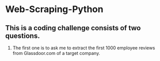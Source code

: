 # Web-Scraping-Python
## This is a coding challenge consists of two questions.
1. The first one is to ask me to extract the first 1000 employee reviews from Glassdoor.com of a target company.
    